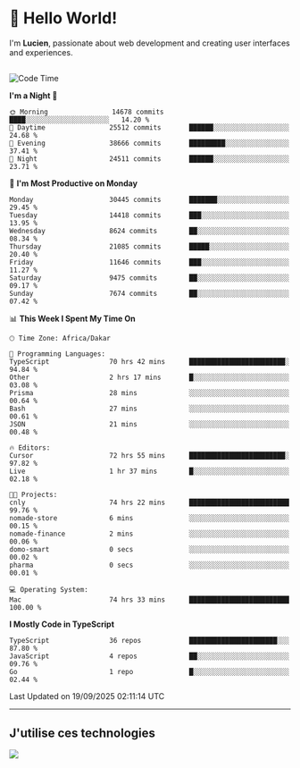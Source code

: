 # 👋 Hello World!

I'm **Lucien**, passionate about web development and creating user interfaces and experiences.

##

<!--START_SECTION:waka-->
![Code Time](http://img.shields.io/badge/Code%20Time-3%2C781%20hrs%2028%20mins-blue)

**I'm a Night 🦉** 

```text
🌞 Morning                14678 commits       ████░░░░░░░░░░░░░░░░░░░░░   14.20 % 
🌆 Daytime                25512 commits       ██████░░░░░░░░░░░░░░░░░░░   24.68 % 
🌃 Evening                38666 commits       █████████░░░░░░░░░░░░░░░░   37.41 % 
🌙 Night                  24511 commits       ██████░░░░░░░░░░░░░░░░░░░   23.71 % 
```
📅 **I'm Most Productive on Monday** 

```text
Monday                   30445 commits       ███████░░░░░░░░░░░░░░░░░░   29.45 % 
Tuesday                  14418 commits       ███░░░░░░░░░░░░░░░░░░░░░░   13.95 % 
Wednesday                8624 commits        ██░░░░░░░░░░░░░░░░░░░░░░░   08.34 % 
Thursday                 21085 commits       █████░░░░░░░░░░░░░░░░░░░░   20.40 % 
Friday                   11646 commits       ███░░░░░░░░░░░░░░░░░░░░░░   11.27 % 
Saturday                 9475 commits        ██░░░░░░░░░░░░░░░░░░░░░░░   09.17 % 
Sunday                   7674 commits        ██░░░░░░░░░░░░░░░░░░░░░░░   07.42 % 
```


📊 **This Week I Spent My Time On** 

```text
🕑︎ Time Zone: Africa/Dakar

💬 Programming Languages: 
TypeScript               70 hrs 42 mins      ████████████████████████░   94.84 % 
Other                    2 hrs 17 mins       █░░░░░░░░░░░░░░░░░░░░░░░░   03.08 % 
Prisma                   28 mins             ░░░░░░░░░░░░░░░░░░░░░░░░░   00.64 % 
Bash                     27 mins             ░░░░░░░░░░░░░░░░░░░░░░░░░   00.61 % 
JSON                     21 mins             ░░░░░░░░░░░░░░░░░░░░░░░░░   00.48 % 

🔥 Editors: 
Cursor                   72 hrs 55 mins      ████████████████████████░   97.82 % 
Live                     1 hr 37 mins        █░░░░░░░░░░░░░░░░░░░░░░░░   02.18 % 

🐱‍💻 Projects: 
cnly                     74 hrs 22 mins      █████████████████████████   99.76 % 
nomade-store             6 mins              ░░░░░░░░░░░░░░░░░░░░░░░░░   00.15 % 
nomade-finance           2 mins              ░░░░░░░░░░░░░░░░░░░░░░░░░   00.06 % 
domo-smart               0 secs              ░░░░░░░░░░░░░░░░░░░░░░░░░   00.02 % 
pharma                   0 secs              ░░░░░░░░░░░░░░░░░░░░░░░░░   00.01 % 

💻 Operating System: 
Mac                      74 hrs 33 mins      █████████████████████████   100.00 % 
```

**I Mostly Code in TypeScript** 

```text
TypeScript               36 repos            ██████████████████████░░░   87.80 % 
JavaScript               4 repos             ██░░░░░░░░░░░░░░░░░░░░░░░   09.76 % 
Go                       1 repo              █░░░░░░░░░░░░░░░░░░░░░░░░   02.44 % 
```




 Last Updated on 19/09/2025 02:11:14 UTC
<!--END_SECTION:waka-->
---

## J'utilise ces technologies

<p align="left">
  <a href="https://skillicons.dev">
    <img src="https://skillicons.dev/icons?i=ts,js,go,ruby,css,scss,tailwind,react,vite,nextjs,docker,figma,ableton" />
  </a>
</p>

